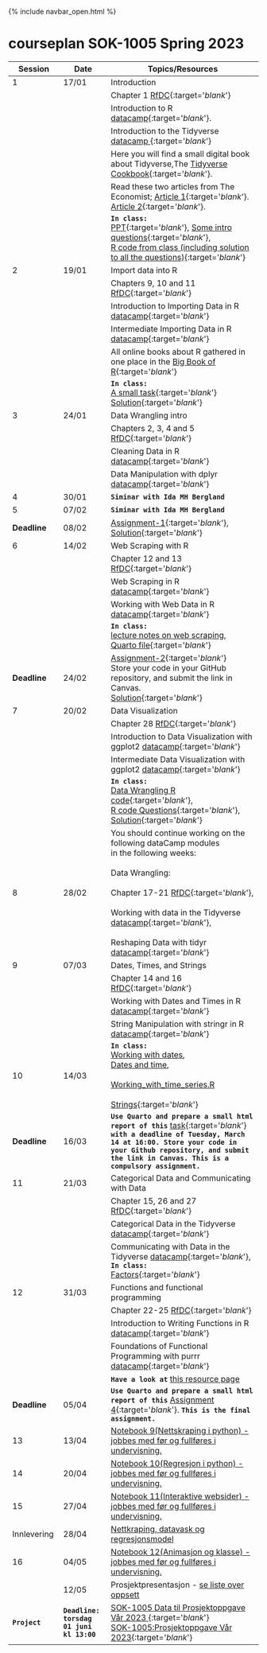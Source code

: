 {% include navbar_open.html %}

# courseplan SOK-1005 Spring 2023

| Session <img width=80/>  | Date  |Topics/Resources <img width=200/>  |
|-----------------------|---------|-----------------------------------| 
| 1|17/01 | Introduction|
| | | Chapter 1 [RfDC](https://r4ds.had.co.nz/){:target='_blank_'}|
| | | Introduction to R [datacamp](https://app.datacamp.com/learn/courses/free-introduction-to-r){:target='_blank_'}.  <br />|
|||Introduction to the Tidyverse [datacamp ](https://app.datacamp.com/learn/courses/introduction-to-the-tidyverse){:target='_blank_'}|
| | |Here you will find a small digital book about Tidyverse,The [Tidyverse Cookbook](https://rstudio-education.github.io/tidyverse-cookbook/){:target='_blank_'}.  <br />|
| | | Read these two articles from The Economist; [Article 1](https://uit.instructure.com/files/1703066){:target='_blank_'}.  <br /> [Article 2](https://github.com/uit-sok-1005-v23/uit-sok-1005-v23.github.io/blob/main/A%20real-time%20revolution%20will%20up-end%20the%20practice%20of%20macroeconomics%20_%20The%20Economist.pdf){:target='_blank_'}.  <br />|
|||**`In class:`** <br /> [PPT](https://github.com/uit-sok-1005-v23/uit-sok-1005-v23.github.io/blob/main/PPT.pptx){:target='_blank_'}, [Some intro questions](https://github.com/uit-sok-1005-v23/uit-sok-1005-v23.github.io/blob/main/Intro.R){:target='_blank_'}, <br /> [R code from class (including solution to all the questions)](https://github.com/uit-sok-1005-v23/uit-sok-1005-v23.github.io/blob/main/Intro_solution.R){:target='_blank_'}|
|2|19/01|Import data into R|
| | | Chapters 9, 10 and 11 [RfDC](https://r4ds.had.co.nz/){:target='_blank_'}|
|||Introduction to Importing Data in R [datacamp](https://app.datacamp.com/learn/courses/importing-data-in-r-part-1){:target='_blank_'}|
|||Intermediate Importing Data in R [datacamp](https://app.datacamp.com/learn/courses/importing-data-in-r-part-2){:target='_blank_'}|
|||All online books about R gathered in one place in the [Big Book of R](https://www.bigbookofr.com/index.html){:target='_blank_'}|
|||**`In class:`** <br />[A small task](https://docs.google.com/document/d/1J7Mlpn7DrgWU03xMwohfXomXM_RLBFK2uSsmb9r3ZEk/edit?usp=sharing){:target='_blank_'}  <br /> [Solution](https://github.com/uit-sok-1005-v23/uit-sok-1005-v23.github.io/blob/main/Global_Temperature.R){:target='_blank_'}|
|3|24/01|	Data Wrangling intro|
|||Chapters 2, 3, 4 and 5 [RfDC](https://r4ds.had.co.nz/){:target='_blank_'}|
|||Cleaning Data in R [datacamp](https://app.datacamp.com/learn/courses/cleaning-data-in-r){:target='_blank_'}|
|||Data Manipulation with dplyr [datacamp](https://app.datacamp.com/learn/courses/data-manipulation-with-dplyr){:target='_blank_'}|
|4|30/01|**`Siminar with Ida MH Bergland`**|
|5|07/02|**`Siminar with Ida MH Bergland`**|
|**Deadline**|08/02|[Assignment-1](https://docs.google.com/document/d/1-MzRu4dsBwtIPBFWYnNz01lHbQgNWAFu4Xi_jzsHoHg/edit?usp=sharing){:target='_blank_'},<br /> [Solution](https://github.com/uit-sok-1005-v23/uit-sok-1005-v23.github.io/blob/main/Solution.Assignment-1.R){:target='_blank_'}|
|6|14/02|Web Scraping with R|
|||Chapter 12 and 13 [RfDC](https://r4ds.had.co.nz/){:target='_blank_'}|
|||Web Scraping in R [datacamp](https://app.datacamp.com/learn/courses/web-scraping-in-r){:target='_blank_'}|
|||Working with Web Data in R [datacamp](https://app.datacamp.com/learn/courses/web-scraping-in-r){:target='_blank_'}|
|||**`In class:`** <br /> [lecture notes on web scraping](https://uit-sok-1005-v23.github.io/Web_scraping.html), <br /> [Quarto file](https://github.com/uit-sok-1005-v23/uit-sok-1005-v23.github.io/blob/main/Web_scraping.qmd){:target='_blank_'}|
|**Deadline**|24/02|[Assignment-2](https://docs.google.com/document/d/1scj5yyL-EO6_sEebkUJc9gaJuISom5HTLgnJMjE519Q/edit?usp=sharing){:target='_blank_'} <br /> Store your code in your GitHub repository, and submit the link in Canvas. <br />[Solution](https://github.com/uit-sok-1005-v23/uit-sok-1005-v23.github.io/blob/main/Solution_Assignment_2.R){:target='_blank_'} |
|7|20/02|Data Visualization|
|||Chapter 28 [RfDC](https://r4ds.had.co.nz/){:target='_blank_'}|
|||Introduction to Data Visualization with ggplot2 [datacamp](https://app.datacamp.com/learn/courses/data-visualization-with-ggplot2-1){:target='_blank_'}|
|||Intermediate Data Visualization with ggplot2 [datacamp](https://app.datacamp.com/learn/courses/data-visualization-with-ggplot2-2){:target='_blank_'}|
|||**`In class:`** <br />  [Data Wrangling R code](https://github.com/uit-sok-1005-v23/uit-sok-1005-v23.github.io/blob/main/superstore_sales.R){:target='_blank_'},<br /> [R code Questions](https://github.com/uit-sok-1005-v23/uit-sok-1005-v23.github.io/blob/main/R_test_questions.R){:target='_blank_'}, [Solution](https://github.com/uit-sok-1005-v23/uit-sok-1005-v23.github.io/blob/main/Data_Wrangling_test.questions.R){:target='_blank_'}|
|8|28/02| You should continue working on the following dataCamp modules  <br /> in the following weeks:<br /> <br /> Data Wrangling:  <br />  <br />  Chapter 17-21 [RfDC](https://r4ds.had.co.nz/){:target='_blank_'}, <br />  <br /> Working with data in the Tidyverse [datacamp](https://app.datacamp.com/learn/courses/reshaping-data-with-tidyr){:target='_blank_'},  <br /> <br /> Reshaping Data with tidyr [datacamp](https://app.datacamp.com/learn/courses/reshaping-data-with-tidyr){:target='_blank_'}|
|9|07/03|Dates, Times, and Strings  |
|||Chapter 14 and 16 [RfDC](https://r4ds.had.co.nz/){:target='_blank_'}|
|||Working with Dates and Times in R [datacamp](https://app.datacamp.com/learn/courses/working-with-dates-and-times-in-r){:target='_blank_'}|
|||String Manipulation with stringr in R [datacamp](https://app.datacamp.com/learn/courses/string-manipulation-with-stringr-in-r){:target='_blank_'} <br /> |
|10|14/03|**`In class:`** <br /> [Working with dates](https://github.com/uit-sok-1005-v23/uit-sok-1005-v23.github.io/blob/main/Working_with_dates.R), <br /> [Dates and time](https://github.com/uit-sok-1005-v23/uit-sok-1005-v23.github.io/blob/main/Dates_and_times_lubridate.R),<br /> <br />  [Working_with_time_series.R](https://github.com/uit-sok-1005-v23/uit-sok-1005-v23.github.io/blob/main/Working_with_time_series.R)<br /> <br /> [Strings](https://github.com/uit-sok-1005-v23/uit-sok-1005-v23.github.io/blob/main/Strings.R){:target='_blank_'}|
|**Deadline**|16/03|**`Use Quarto and prepare a small html report of this`** [task](https://docs.google.com/document/d/1ROl2bQqnpNnPj89x8pjcMnN8TMXJp5WlCTYlNtmjmGA/edit#){:target='_blank_'} **`with a deadline of Tuesday, March 14 at 16:00. Store your code in your Github repository, and submit the link in Canvas. This is a compulsory assignment.`**|
|11|21/03|Categorical Data and Communicating with Data|
|||Chapter 15, 26 and 27 [RfDC](https://r4ds.had.co.nz/){:target='_blank_'}|
|||Categorical Data in the Tidyverse [datacamp](https://app.datacamp.com/learn/courses/categorical-data-in-the-tidyverse){:target='_blank_'}|
|||Communicating with Data in the Tidyverse [datacamp](https://app.datacamp.com/learn/courses/communicating-with-data-in-the-tidyverse){:target='_blank_'}, <br />**`In class:`** <br />  [Factors](https://github.com/uit-sok-1005-v23/uit-sok-1005-v23.github.io/blob/main/Factors.R){:target='_blank_'}|
|12|31/03|Functions and functional programming|
|||Chapter 22-25 [RfDC](https://r4ds.had.co.nz/){:target='_blank_'}|
|||Introduction to Writing Functions in R [datacamp](https://app.datacamp.com/learn/courses/introduction-to-writing-functions-in-r){:target='_blank_'}|
|||Foundations of Functional Programming with purrr [datacamp](https://app.datacamp.com/learn/courses/foundations-of-functional-programming-with-purrr){:target='_blank_'}|
|||**`Have a look at`** [this resource page](https://docs.google.com/document/d/1LpNH1c_Ka1A9_kNOlj387hmlk4Z3DIVkBpyoP1yRHTo/edit?usp=sharing)|
|**Deadline**|05/04|**`Use Quarto and prepare a small html report of this`** [Assignment 4](https://docs.google.com/document/d/1qcrFc-YY2K0ieHzaOxjh5gNQZiNoo3oCSVCL-Cum2Ro/edit?usp=sharing){:target='_blank_'}. **`This is the final assignment.`**|
|13|13/04| [Notebook 9(Nettskraping i python) - jobbes med før og fullføres i undervisning.](https://github.com/espensirnes/notebooks/blob/main/9%20-%20webskraping%20med%20python.ipynb)|
|14|20/04| [Notebook 10(Regresjon i python) - jobbes med før og fullføres i undervisning.]()|
|15|27/04| [Notebook 11(Interaktive websider) - jobbes med før og fullføres i undervisning.]()|
|Innlevering |28/04| [Nettkraping, datavask og regresjonsmodel]()|
|16|04/05| [Notebook 12(Animasjon og klasse) - jobbes med før og fullføres i undervisning.]()|
||12/05|Prosjektpresentasjon - [se liste over oppsett]()|
|**`Project`**|**`Deadline:`** <br /> **`torsdag 01 juni kl 13:00`**|[SOK-1005 Data til Prosjektoppgave Vår 2023 ](https://docs.google.com/document/d/1DtMgMeEk8tcsI1nWqR_ika_bmDg1ADpy64as7zDqqHc/edit?usp=sharing){:target='_blank_'} <br /> [SOK-1005:Prosjektoppgave Vår 2023](https://docs.google.com/document/d/1vr6wHlQXA5iP5X3RzxpU3T7PHGUkQzULitxvV83Pf7Q/edit?usp=sharing){:target='_blank_'}|



